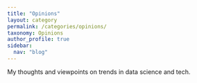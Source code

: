 ```yaml
---
title: "Opinions"
layout: category
permalink: /categories/opinions/
taxonomy: Opinions
author_profile: true
sidebar:
  nav: "blog"
---
```


My thoughts and viewpoints on trends in data science and tech. 